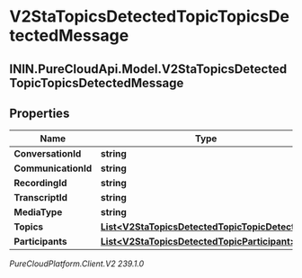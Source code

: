 # V2StaTopicsDetectedTopicTopicsDetectedMessage

## ININ.PureCloudApi.Model.V2StaTopicsDetectedTopicTopicsDetectedMessage

## Properties

|Name | Type | Description | Notes|
|------------ | ------------- | ------------- | -------------|
| **ConversationId** | **string** |  | [optional] |
| **CommunicationId** | **string** |  | [optional] |
| **RecordingId** | **string** |  | [optional] |
| **TranscriptId** | **string** |  | [optional] |
| **MediaType** | **string** |  | [optional] |
| **Topics** | [**List&lt;V2StaTopicsDetectedTopicTopicDetected&gt;**](V2StaTopicsDetectedTopicTopicDetected) |  | [optional] |
| **Participants** | [**List&lt;V2StaTopicsDetectedTopicParticipant&gt;**](V2StaTopicsDetectedTopicParticipant) |  | [optional] |



_PureCloudPlatform.Client.V2 239.1.0_
